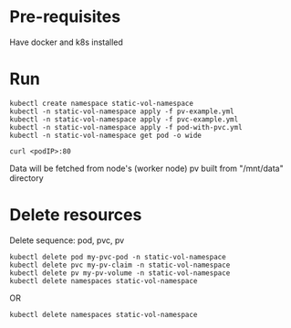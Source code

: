 # Pre-requisites
Have docker and k8s installed

# Run

```
kubectl create namespace static-vol-namespace
kubectl -n static-vol-namespace apply -f pv-example.yml
kubectl -n static-vol-namespace apply -f pvc-example.yml
kubectl -n static-vol-namespace apply -f pod-with-pvc.yml
kubectl -n static-vol-namespace get pod -o wide

curl <podIP>:80

```

Data will be fetched from node's (worker node) pv built from "/mnt/data" directory

# Delete resources

Delete sequence: pod, pvc, pv

```
kubectl delete pod my-pvc-pod -n static-vol-namespace
kubectl delete pvc my-pv-claim -n static-vol-namespace
kubectl delete pv my-pv-volume -n static-vol-namespace
kubectl delete namespaces static-vol-namespace
```

OR

```kubectl delete namespaces static-vol-namespace```
